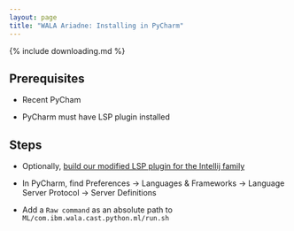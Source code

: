 ```yaml
---
layout: page
title: "WALA Ariadne: Installing in PyCharm"
---
```


{% include downloading.md %}

## Prerequisites

* Recent PyCham

* PyCharm must have LSP plugin installed

## Steps

* Optionally, [build our modified LSP plugin for the Intellij family](/ariadne_pycharm_lsp_plugin)

* In PyCharm, find Preferences -> Languages & Frameworks -> Language
Server Protocol -> Server Definitions

* Add a `Raw command` as an absolute path to `ML/com.ibm.wala.cast.python.ml/run.sh`
